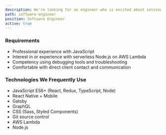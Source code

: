 ```yaml
---
description: We're looking for an engineer who is excited about solving real-world problems in a collaborative, client-focused environment.
path: software-engineer
position: Software Engineer
active: true
---
```


### Requirements

- Professional experience with JavaScript
- Interest in or experience with serverless Node.js on AWS Lambda
- Competency using debugging tools and troubleshooting
- Comfortable with direct client contact and communication

### Technologies We Frequently Use

- JavaScript ES6+ (React, Redux, TypeScript, Node)
- React Native + Mobile
- Gatsby
- GraphQL
- CSS (Sass, Styled Components)
- Git source control
- AWS Lambda
- Node.js
